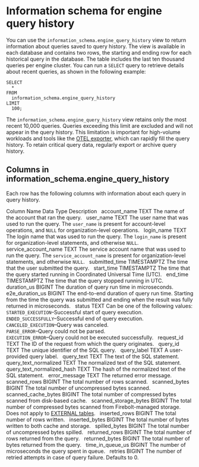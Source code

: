 # [](#information-schema-for-engine-query-history)Information schema for engine query history

You can use the `information_schema.engine_query_history` view to return information about queries saved to query history. The view is available in each database and contains two rows, the starting and ending row for each historical query in the database. The table includes the last ten thousand queries per engine cluster. You can run a `SELECT` query to retrieve details about recent queries, as shown in the following example:

```
SELECT
  *
FROM
  information_schema.engine_query_history
LIMIT
  100;
```

The `information_schema.engine_query_history` view retains only the most recent 10,000 queries. Queries exceeding this limit are excluded and will not appear in the query history. This limitation is important for high-volume workloads and tools like the [OTEL exporter](/Guides/integrations/otel-exporter.html), which can rapidly fill the query history. To retain critical query data, regularly export or archive query history.

## [](#columns-in-information_schemaengine_query_history)Columns in information\_schema.engine\_query\_history

Each row has the following columns with information about each query in query history.

Column Name Data Type Description   account\_name TEXT The name of the account that ran the query.   user\_name TEXT The user name that was used to run the query. The `user_name` is present for account-level operations, and `NULL` for organization-level operations.   login\_name TEXT The login name that was used to run the query. The `login_name` is present for organization-level statements, and otherwise `NULL`.   service\_account\_name TEXT The service account name that was used to run the query. The `service_account_name` is present for organization-level statements, and otherwise `NULL`.   submitted\_time TIMESTAMPTZ The time that the user submitted the query.   start\_time TIMESTAMPTZ The time that the query started running in Coordinated Universal Time (UTC).   end\_time TIMESTAMPTZ The time that the query stopped running in UTC.   duration\_us BIGINT The duration of query run time in microseconds.   e2e\_duration\_us BIGINT The end-to-end duration of query run time. Starting from the time the query was submitted and ending when the result was fully returned in microseconds.   status TEXT Can be one of the following values:  
`STARTED_EXECUTION`–Successful start of query execution.  
`ENDED_SUCCESSFULLY`–Successful end of query execution.  
`CANCELED_EXECUTION`–Query was canceled.  
`PARSE_ERROR`–Query could not be parsed.  
`EXECUTION_ERROR`–Query could not be executed successfully.   request\_id TEXT The ID of the request from which the query originates.   query\_id TEXT The unique identifier of the SQL query.   query\_label TEXT A user-provided query label.   query\_text TEXT The text of the SQL statement.   query\_text\_normalized TEXT The normalized text of the SQL statement.   query\_text\_normalized\_hash TEXT The hash of the normalized text of the SQL statement.   error\_message TEXT The returned error message.   scanned\_rows BIGINT The total number of rows scanned.   scanned\_bytes BIGINT The total number of uncompressed bytes scanned.   scanned\_cache\_bytes BIGINT The total number of compressed bytes scanned from disk-based cache.   scanned\_storage\_bytes BIGINT The total number of compressed bytes scanned from Firebolt-managed storage. Does not apply to [EXTERNAL tables](/Overview/indexes/using-indexes.html#external-tables).   inserted\_rows BIGINT The total number of rows written.   inserted\_bytes BIGINT The total number of bytes written to both cache and storage.   spilled\_bytes BIGINT The total number of uncompressed bytes spilled.   returned\_rows BIGINT The total number of rows returned from the query.   returned\_bytes BIGINT The total number of bytes returned from the query.   time\_in\_queue\_us BIGINT The number of microseconds the query spent in queue.   retries BIGINT The number of retried attempts in case of query failure. Defaults to 0.